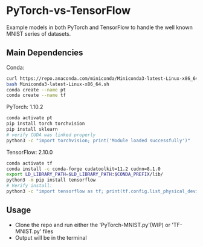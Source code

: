 # PyTorch-vs-TensorFlow
Example models in both PyTorch and TensorFlow to handle the well known MNIST series of datasets.

## Main Dependencies

Conda:
```bash
curl https://repo.anaconda.com/miniconda/Miniconda3-latest-Linux-x86_64.sh -o Miniconda3-latest-Linux-x86_64.sh
bash Miniconda3-latest-Linux-x86_64.sh
conda create --name pt
conda create --name tf
```

PyTorch: 1.10.2
```bash
conda activate pt
pip install torch torchvision
pip install sklearn
# verify CUDA was linked properly
python3 -c "import torchvision; print('Module loaded successfully')"
```
TensorFlow: 2.10.0
```bash
conda activate tf
conda install -c conda-forge cudatoolkit=11.2 cudnn=8.1.0
export LD_LIBRARY_PATH=$LD_LIBRARY_PATH:$CONDA_PREFIX/lib/
python3 -m pip install tensorflow
# Verify install:
python3 -c "import tensorflow as tf; print(tf.config.list_physical_devices('GPU'))"
```

## Usage
* Clone the repo and run either the 'PyTorch-MNIST.py'(WIP) or 'TF-MNIST.py' files
* Output will be in the terminal
